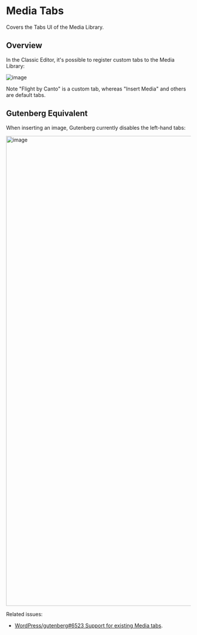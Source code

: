 # Media Tabs

Covers the Tabs UI of the Media Library.

## Overview

In the Classic Editor, it's possible to register custom tabs to the Media Library:

![image](https://user-images.githubusercontent.com/36432/41488359-e5798f8e-70a0-11e8-8ab3-e24976bd5e0d.png)

Note "Flight by Canto" is a custom tab, whereas "Insert Media" and others are default tabs.

## Gutenberg Equivalent

When inserting an image, Gutenberg currently disables the left-hand tabs:

<img width="1280" alt="image" src="https://user-images.githubusercontent.com/36432/41488454-3e0fd46e-70a1-11e8-9eb4-4682679402e4.png">

Related issues:

* [WordPress/gutenberg#6523 Support for existing Media tabs](https://github.com/WordPress/gutenberg/issues/6523).
